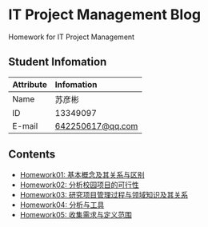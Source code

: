 # IT Project Management Blog
Homework for IT Project Management
 
## Student Infomation
|Attribute|Infomation|
|:---|:---|
|Name|苏彦彬|
|ID|13349097|
|E-mail|642250617@qq.com|

## Contents
* [Homework01: 基本概念及其关系与区别](https://github.com/SuBruce/IT-Project-Management/blob/master/Homework01/Homework01.md)
* [Homework02: 分析校园项目的可行性](https://github.com/SuBruce/IT-Project-Management/blob/master/Homework02/Homework02.md)
* [Homework03: 研究项目管理过程与领域知识及其关系](https://github.com/SuBruce/IT-Project-Management/blob/master/Homework03/Homework03.md)
* [Homework04: 分析与工具](https://github.com/SuBruce/IT-Project-Management/blob/master/Homework04/Homework04.md)
* [Homework05: 收集需求与定义范围](https://github.com/SuBruce/IT-Project-Management/blob/master/Homework05/Homework05.md)
